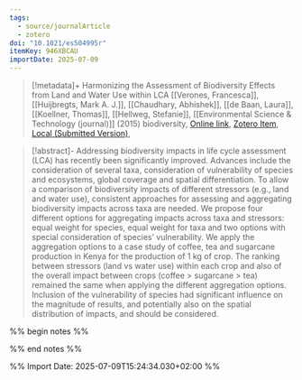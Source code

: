 ```yaml
---
tags:
  - source/journalArticle
  - zotero
doi: "10.1021/es504995r"
itemKey: 946XBCAU
importDate: 2025-07-09
---
```

>[!metadata]+
> Harmonizing the Assessment of Biodiversity Effects from Land and Water Use within LCA
> [[Verones, Francesca]], [[Huijbregts, Mark A. J.]], [[Chaudhary, Abhishek]], [[de Baan, Laura]], [[Koellner, Thomas]], [[Hellweg, Stefanie]], 
> [[Environmental Science & Technology (journal)]] (2015)
> biodiversity, 
> [Online link](https://doi.org/10.1021/es504995r), [Zotero Item](zotero://select/library/items/946XBCAU), [Local (Submitted Version)](file://C:/Users/aburg/Documents/references/zotero/storage/NNP6WPME/Verones2015_HarmonizingAssessment.pdf), 

>[!abstract]-
>Addressing biodiversity impacts in life cycle assessment (LCA) has recently been significantly improved. Advances include the consideration of several taxa, consideration of vulnerability of species and ecosystems, global coverage and spatial differentiation. To allow a comparison of biodiversity impacts of different stressors (e.g., land and water use), consistent approaches for assessing and aggregating biodiversity impacts across taxa are needed. We propose four different options for aggregating impacts across taxa and stressors: equal weight for species, equal weight for taxa and two options with special consideration of species’ vulnerability. We apply the aggregation options to a case study of coffee, tea and sugarcane production in Kenya for the production of 1 kg of crop. The ranking between stressors (land vs water use) within each crop and also of the overall impact between crops (coffee > sugarcane > tea) remained the same when applying the different aggregation options. Inclusion of the vulnerability of species had significant influence on the magnitude of results, and potentially also on the spatial distribution of impacts, and should be considered.

%% begin notes %%

%% end notes %%

%% Import Date: 2025-07-09T15:24:34.030+02:00 %%
